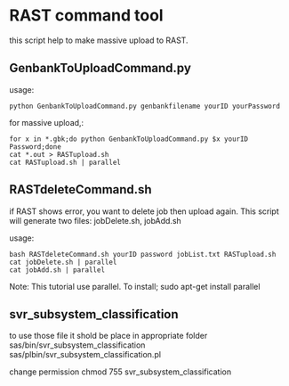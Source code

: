 # RAST command tool

this script help to make massive upload to RAST.

## GenbankToUploadCommand.py

usage:

```
python GenbankToUploadCommand.py genbankfilename yourID yourPassword
```

for massive upload,:

```
for x in *.gbk;do python GenbankToUploadCommand.py $x yourID Password;done
cat *.out > RASTupload.sh
cat RASTupload.sh | parallel
```

## RASTdeleteCommand.sh

if RAST shows error, you want to delete job then upload again. This script will generate two files: jobDelete.sh, jobAdd.sh

usage:

```
bash RASTdeleteCommand.sh yourID password jobList.txt RASTupload.sh
cat jobDelete.sh | parallel
cat jobAdd.sh | parallel
```

Note: This tutorial use parallel. To install; sudo apt-get install parallel

## svr_subsystem_classification

to use those file it shold be place in appropriate folder
sas/bin/svr_subsystem_classification
sas/plbin/svr_subsystem_classification.pl

change permission
chmod 755 svr_subsystem_classification
